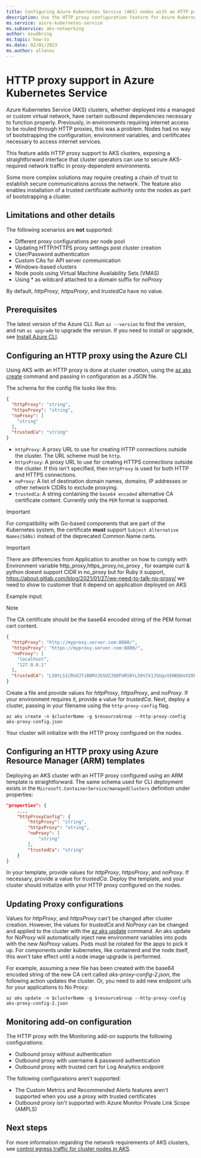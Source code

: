 ```yaml
---
title: Configuring Azure Kubernetes Service (AKS) nodes with an HTTP proxy
description: Use the HTTP proxy configuration feature for Azure Kubernetes Service (AKS) nodes.
ms.service: azure-kubernetes-service
ms.subservice: aks-networking
author: asudbring
ms.topic: how-to
ms.date: 02/01/2023
ms.author: allensu
---
```


# HTTP proxy support in Azure Kubernetes Service

Azure Kubernetes Service (AKS) clusters, whether deployed into a managed or custom virtual network, have certain outbound dependencies necessary to function properly. Previously, in environments requiring internet access to be routed through HTTP proxies, this was a problem. Nodes had no way of bootstrapping the configuration, environment variables, and certificates necessary to access internet services.

This feature adds HTTP proxy support to AKS clusters, exposing a straightforward interface that cluster operators can use to secure AKS-required network traffic in proxy-dependent environments.

Some more complex solutions may require creating a chain of trust to establish secure communications across the network. The feature also enables installation of a trusted certificate authority onto the nodes as part of bootstrapping a cluster.

## Limitations and other details

The following scenarios are **not** supported:

- Different proxy configurations per node pool
- Updating HTTP/HTTPS proxy settings post cluster creation
- User/Password authentication
- Custom CAs for API server communication
- Windows-based clusters
- Node pools using Virtual Machine Availability Sets (VMAS)
- Using * as wildcard attached to a domain suffix for noProxy

By default, *httpProxy*, *httpsProxy*, and *trustedCa* have no value.

## Prerequisites

The latest version of the Azure CLI. Run `az --version` to find the version, and run `az upgrade` to upgrade the version. If you need to install or upgrade, see [Install Azure CLI][install-azure-cli].

## Configuring an HTTP proxy using the Azure CLI

Using AKS with an HTTP proxy is done at cluster creation, using the [az aks create][az-aks-create] command and passing in configuration as a JSON file.

The schema for the config file looks like this:

```json
{
  "httpProxy": "string",
  "httpsProxy": "string",
  "noProxy": [
    "string"
  ],
  "trustedCa": "string"
}
```

* `httpProxy`: A proxy URL to use for creating HTTP connections outside the cluster. The URL scheme must be `http`.
* `httpsProxy`: A proxy URL to use for creating HTTPS connections outside the cluster. If this isn't specified, then `httpProxy` is used for both HTTP and HTTPS connections.
* `noProxy`: A list of destination domain names, domains, IP addresses or other network CIDRs to exclude proxying.
* `trustedCa`: A string containing the `base64 encoded` alternative CA certificate content. Currently only the `PEM` format is supported.

> [!IMPORTANT]
> For compatibility with Go-based components that are part of the Kubernetes system, the certificate **must** support `Subject Alternative Names(SANs)` instead of the deprecated Common Name certs.

> [!IMPORTANT]
> There are differencies from Application to another on how to comply with Environment variable http_proxy,https_proxy,no_proxy , for example curl & python  doesnt support CIDR in no_proxy but for Ruby it support, 
https://about.gitlab.com/blog/2021/01/27/we-need-to-talk-no-proxy/
we need to show to customer that it depend on application deployed on AKS 


Example input:

> [!NOTE]
> The CA certificate should be the base64 encoded string of the PEM format cert content.

```json
{
  "httpProxy": "http://myproxy.server.com:8080/", 
  "httpsProxy": "https://myproxy.server.com:8080/", 
  "noProxy": [
    "localhost",
    "127.0.0.1"
  ],
  "trustedCA": "LS0tLS1CRUdJTiBDRVJUSUZJQ0FURS0tLS0tCk1JSUgvVENDQmVXZ0F3SUJB...b3Rpbk15RGszaWFyCkYxMFlscWNPbWVYMXVGbUtiZGkvWG9yR2xrQ29NRjNURHg4cm1wOURCaUIvCi0tLS0tRU5EIENFUlRJRklDQVRFLS0tLS0="
}
```

Create a file and provide values for *httpProxy*, *httpsProxy*, and *noProxy*. If your environment requires it, provide a value for *trustedCa*. Next, deploy a cluster, passing in your filename using the `http-proxy-config` flag.

```azurecli
az aks create -n $clusterName -g $resourceGroup --http-proxy-config aks-proxy-config.json
```

Your cluster will initialize with the HTTP proxy configured on the nodes.

## Configuring an HTTP proxy using Azure Resource Manager (ARM) templates

Deploying an AKS cluster with an HTTP proxy configured using an ARM template is straightforward. The same schema used for CLI deployment exists in the `Microsoft.ContainerService/managedClusters` definition under properties:

```json
"properties": {
    ...,
    "httpProxyConfig": {
        "httpProxy": "string",
        "httpsProxy": "string",
        "noProxy": [
            "string"
        ],
        "trustedCa": "string"
    }
}
```

In your template, provide values for *httpProxy*, *httpsProxy*, and *noProxy*. If necessary, provide a value for *trustedCa*. Deploy the template, and your cluster should initialize with your HTTP proxy configured on the nodes.

## Updating Proxy configurations

Values for *httpProxy*, and *httpsProxy* can't be changed after cluster creation. However, the values for *trustedCa* and *NoProxy* can be changed and applied to the cluster with the [az aks update][az-aks-update] command. An aks update for *NoProxy* will automatically inject new environment variables into pods with the new *NoProxy* values.  Pods must be rotated for the apps to pick it up.  For components under kubernetes, like containerd and the node itself, this won't take effect until a node image upgrade is performed.

For example, assuming a new file has been created with the base64 encoded string of the new CA cert called *aks-proxy-config-2.json*, the following action updates the cluster.  Or, you need to add new endpoint urls for your applications to No Proxy:

```azurecli
az aks update -n $clusterName -g $resourceGroup --http-proxy-config aks-proxy-config-2.json
```

## Monitoring add-on configuration

The HTTP proxy with the Monitoring add-on supports the following configurations:

  - Outbound proxy without authentication
  - Outbound proxy with username & password authentication
  - Outbound proxy with trusted cert for Log Analytics endpoint

The following configurations aren't supported:

  - The Custom Metrics and Recommended Alerts features aren't supported when you use a proxy with trusted certificates
  - Outbound proxy isn't supported with Azure Monitor Private Link Scope (AMPLS)

## Next steps

For more information regarding the network requirements of AKS clusters, see [control egress traffic for cluster nodes in AKS][aks-egress].

<!-- LINKS - internal -->
[aks-egress]: ./limit-egress-traffic.md
[az-aks-create]: /cli/azure/aks#az_aks_create
[az-aks-update]: /cli/azure/aks#az_aks_update
[az-feature-register]: /cli/azure/feature#az_feature_register
[az-feature-list]: /cli/azure/feature#az_feature_list
[az-provider-register]: /cli/azure/provider#az_provider_register
[az-extension-add]: /cli/azure/extension#az_extension_add
[az-extension-update]: /cli/azure/extension#az-extension-update
[install-azure-cli]: /cli/azure/install-azure-cli
